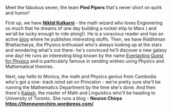 Meet the fabulous seven, the team **Pied Pipers** that's never short on quirk and humor!

First up, we have [**Nikhil Kulkarni**](https://github.com/aaryunik) - the math wizard who loves Enginnering so much that he dreams of one day building a rocket ship to Mars ( and we'all be lucky enough to ride along!). He is a voracious reader and has an active [blog](https://normalisedvector.wordpress.com/) where he publishes interesting stuffs. 
Then, we have Riddhiman Bhattacharya, the Physics enthusiast who's always looking up at the stars and wondering what's out there- he's convinced he'll discover a new galaxy one day! He runs an interesting blog known by the name [Everlasting Quest for Physics](https://everlastingquestforphysics.wordpress.com/) and is particularly famous in sending wishes using Physics and Mathematical theories. 

Next, say hello to Monica, the math and Physics genius from Cambodia who's got a one- track mind set on Princeton - we're pretty sure she'll be running the Mathematics Department by the time she's done.
And then there's [Kalash](https://github.com/kalashb), the master of Math and Linguistics who'll be heading to University of Toronto. She runs a blog - **Neuron Chirps https://theneuronchirp.wordpress.com/** 
